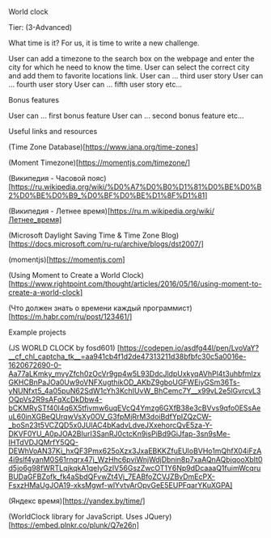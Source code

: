 World clock

Tier: (3-Advanced)

What time is it? For us, it is time to write a new challenge. 

 User can add a timezone to the search box on the webpage and enter the city for which he need to know the time.
 User can select the correct city and add them to favorite locations link.
 User can ... third user story
 User can ... fourth user story
 User can ... fifth user story
etc...

Bonus features

 User can ... first bonus feature
 User can ... second bonus feature
etc...

Useful links and resources

(Time Zone Database)[https://www.iana.org/time-zones]

(Moment Timezone)[https://momentjs.com/timezone/]

(Википедия - Часовой пояс)[https://ru.wikipedia.org/wiki/%D0%A7%D0%B0%D1%81%D0%BE%D0%B2%D0%BE%D0%B9_%D0%BF%D0%BE%D1%8F%D1%81]

(Википедия - Летнее время)[https://ru.m.wikipedia.org/wiki/Летнее_время]

(Microsoft Daylight Saving Time & Time Zone Blog)[https://docs.microsoft.com/ru-ru/archive/blogs/dst2007/]

(momentjs)[https://momentjs.com]

(Using Moment to Create a World Clock)[https://www.rightpoint.com/thought/articles/2016/05/16/using-moment-to-create-a-world-clock]

(Что должен знать о времени каждый программист)[https://m.habr.com/ru/post/123461/]

Example projects

(JS WORLD CLOCK by fosd601)
[https://codepen.io/asdfg44l/pen/LvoVaY?__cf_chl_captcha_tk__=aa941cb4f1d2de47313211d38bfbfc30c5a0016e-1620672690-0-Aa77aLKmky_mvyZfch0zOcVr9gp4w5L93DdcJldpUxkyqAVhPl4t3uhbfmIzxGKHCBnPaJOa0Uw9oVNFXugthikOD_AKbZ9gboUGFWEiyGSm36Ts-yNUNfxt5_4a05puN62SdW1cYh3KchIUvW_BhCemc7Y__x99vL2e5lGvrcvL3OQpVs2R9sAFqXcDkDbw4-bCKMRySTf40l4q6X5tfivmw6uqEVcQ4Ymzg6GXfB38e3cBVvs9qfo0ESsAeuL60inXGBeQUrqwVsXy0OV_G3fpMjRrM3doiBdfYpIZQzCW-_boSn23t5VCZQD5x0JUlAC4bKadvLdveJXxehorcQvE5za-Y-DKVF0YU_A0pJOA2BIurI3SanRJ0ctcKn9isPiBd9GiJfap-3sn9sMe-IHTdVDJQMrfY5QQ-DEWhVoAN37Ki_hxQF3Pmx625oXzx3JxaEBKKZfuEUloBVHo1mQhfX04iFzA4i9slf4yanM0S61rnqrx47j_WzHhc6pviWnjWdjDbnin8p7xaAQnAQbjqooXbIt0d5jo6g98fWRTLqjkqkA1qeIyGzIV56GszZwcOT1Y6Np9dDcaaaQ1fuimWcqruBUDaGFBZofk_fk4aSbdQFvwZt4Vj_7EABfoZCVJZBvDmEcPX-FsxzHMaUgJOA19-xksMgwf-wlYvtvArOpvGeE5EUPFqarYKuXGPA]

(Яндекс время)[https://yandex.by/time/]

(WorldClock library for JavaScript. Uses JQuery)[https://embed.plnkr.co/plunk/Q7e26n]
